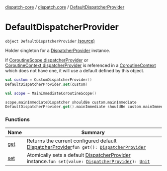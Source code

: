 [dispatch-core](../../index.md) / [dispatch.core](../index.md) / [DefaultDispatcherProvider](./index.md)

# DefaultDispatcherProvider

`object DefaultDispatcherProvider` [(source)](https://github.com/RBusarow/Dispatch/tree/master/dispatch-core/src/main/java/dispatch/core/DefaultDispatcherProvider.kt#L30)

Holder singleton for a [DispatcherProvider](../-dispatcher-provider/index.md) instance.

If [CoroutineScope.dispatcherProvider](../kotlinx.coroutines.-coroutine-scope/dispatcher-provider.md) or [CoroutineContext.dispatcherProvider](../kotlinx.coroutines.-coroutine-scope/dispatcher-provider.md) is referenced
in a [CoroutineContext](https://kotlinlang.org/api/latest/jvm/stdlib/kotlin.coroutines/-coroutine-context/index.html) which does not have one,
it will use a default defined by this object.

``` kotlin
val custom = CustomDispatcherProvider()
DefaultDispatcherProvider.set(custom)

val scope = MainImmediateCoroutineScope()

scope.mainImmediateDispatcher shouldBe custom.mainImmediate
DefaultDispatcherProvider.get().mainImmediate shouldBe custom.mainImmediate
```

### Functions

| Name | Summary |
|---|---|
| [get](get.md) | Returns the current configured default [DispatcherProvider](../-dispatcher-provider/index.md)`fun get(): `[`DispatcherProvider`](../-dispatcher-provider/index.md) |
| [set](set.md) | Atomically sets a default [DispatcherProvider](../-dispatcher-provider/index.md) instance.`fun set(value: `[`DispatcherProvider`](../-dispatcher-provider/index.md)`): `[`Unit`](https://kotlinlang.org/api/latest/jvm/stdlib/kotlin/-unit/index.html) |
